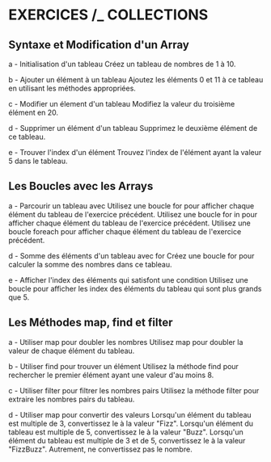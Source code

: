 # EXERCICES /\_ COLLECTIONS

## Syntaxe et Modification d'un Array

a - Initialisation d'un tableau
Créez un tableau de nombres de 1 à 10.

b - Ajouter un élément à un tableau
Ajoutez les éléments 0 et 11 à ce tableau en utilisant les méthodes appropriées.

c - Modifier un élement d'un tableau
Modifiez la valeur du troisième élément en 20.

d - Supprimer un élément d'un tableau
Supprimez le deuxième élément de ce tableau.

e - Trouver l'index d'un élément
Trouvez l'index de l'élément ayant la valeur 5 dans le tableau.

## Les Boucles avec les Arrays

a - Parcourir un tableau avec
Utilisez une boucle for pour afficher chaque élément du tableau de l'exercice précédent.
Utilisez une boucle for in pour afficher chaque élément du tableau de l'exercice précédent.
Utilisez une boucle foreach pour afficher chaque élément du tableau de l'exercice précédent.

d - Somme des éléments d'un tableau avec for
Créez une boucle for pour calculer la somme des nombres dans ce tableau.

e - Afficher l'index des éléments qui satisfont une condition
Utilisez une boucle pour afficher les index des éléments du tableau qui sont plus grands que 5.

## Les Méthodes map, find et filter

a - Utiliser map pour doubler les nombres
Utilisez map pour doubler la valeur de chaque élément du tableau.

b - Utiliser find pour trouver un élément
Utilisez la méthode find pour rechercher le premier élément ayant une valeur d'au moins 8.

c - Utiliser filter pour filtrer les nombres pairs
Utilisez la méthode filter pour extraire les nombres pairs du tableau.

d - Utiliser map pour convertir des valeurs
Lorsqu'un élément du tableau est multiple de 3, convertissez le à la valeur "Fizz".
Lorsqu'un élément du tableau est multiple de 5, convertissez le à la valeur "Buzz".
Lorsqu'un élément du tableau est multiple de 3 et de 5, convertissez le à la valeur "FizzBuzz".
Autrement, ne convertissez pas le nombre.
